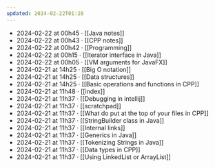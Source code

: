 ```yaml
---
updated: 2024-02-22T01:28
---
```

- 2024-02-22 at 00h45 · [[Java notes]]
- 2024-02-22 at 00h43 · [[CPP notes]]
- 2024-02-22 at 00h42 · [[Programming]]
- 2024-02-22 at 00h15 · [[Iterator interface in Java]]
- 2024-02-22 at 00h05 · [[VM arguments for JavaFX]]
- 2024-02-21 at 14h25 · [[Big O notation]]
- 2024-02-21 at 14h25 · [[Data structures]]
- 2024-02-21 at 14h25 · [[Basic operations and functions in CPP]]
- 2024-02-21 at 11h48 · [[index]]
- 2024-02-21 at 11h37 · [[Debugging in intellij]]
- 2024-02-21 at 11h37 · [[scratchpad]]
- 2024-02-21 at 11h37 · [[What do put at the top of your files in CPP]]
- 2024-02-21 at 11h37 · [[StringBuilder class in Java]]
- 2024-02-21 at 11h37 · [[Internal links]]
- 2024-02-21 at 11h37 · [[Generics in Java]]
- 2024-02-21 at 11h37 · [[Tokenizing Strings in Java]]
- 2024-02-21 at 11h37 · [[Data types in CPP]]
- 2024-02-21 at 11h37 · [[Using LinkedList or ArrayList]]
